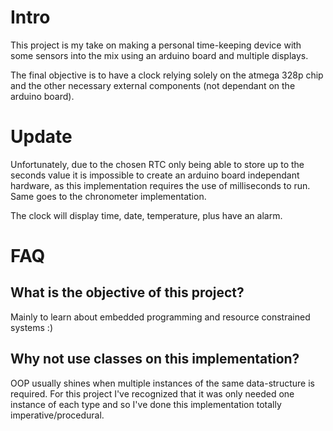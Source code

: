 # Intro 
This project is my take on making a personal time-keeping device with some sensors into the mix using an arduino board and multiple displays.

The final objective is to have a clock relying solely on the atmega 328p chip and the other necessary external components (not dependant on the arduino board).

# Update
Unfortunately, due to the chosen RTC only being able to store up to the seconds value it is impossible to create an arduino board independant hardware, as this implementation requires the use of milliseconds to run. Same goes to the chronometer implementation.

The clock will display time, date, temperature, plus have an alarm.


# FAQ
## What is the objective of this project?
Mainly to learn about embedded programming and resource constrained systems :)

## Why not use classes on this implementation?
OOP usually shines when multiple instances of the same data-structure is required. For this project I've recognized that it was only needed one instance of each type and so I've done this implementation totally imperative/procedural.

